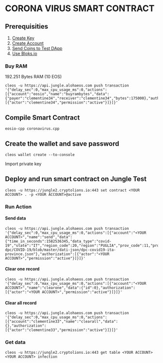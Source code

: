 # CORONA VIRUS SMART CONTRACT

## Prerequisities

1. [Create Key](https://monitor.jungletestnet.io/#createKey)
2. [Create Account](https://monitor.jungletestnet.io/#account)
3. [Send Coins to Test DApp](https://monitor.jungletestnet.io/#faucet)
4. [Use Bloks.io](https://jungle.bloks.io)

### Buy RAM
192.251 Bytes RAM (10 EOS)

```
cleos -u https://api.jungle.alohaeos.com push transaction '{"delay_sec":0,"max_cpu_usage_ms":0,"actions":[{"account":"eosio","name":"buyrambytes","data":{"payer":"clementine34","receiver":"clementine34","bytes":175000},"authorization":[{"actor":"clementine34","permission":"active"}]}]}'
```

## Compile Smart Contract

```
eosio-cpp coronavirus.cpp 
```

## Create the wallet and save password 
```
cleos wallet create --to-console
```

Import private key

## Deploy and run smart contract on Jungle Test 
```
cleos -u https://jungle2.cryptolions.io:443 set contract <YOUR ACCOUNT> . -p <YOUR ACCOUNT>@active
```

### Run Action 

#### Send data 

```
cleos -u https://api.jungle.alohaeos.com push transaction '{"delay_sec":0,"max_cpu_usage_ms":0,"actions":[{"account":"<YOUR ACCOUNT>","name":"send","data":{"time_in_seconds":1582536345,"data_type":"covid-19","state":"IT","region_code":20,"region":"PUGLIA","prov_code":11,"prov":"BARI","prov_tag":"BA","lat":42.35103167,"lng":14.16754574,"ni":12,"source":"https://github.com/pcm-dpc/COVID-19/blob/master/dati-json/dpc-covid19-ita-province.json"},"authorization":[{"actor":"<YOUR ACCOUNT>","permission":"active"}]}]}'
```

#### Clear one record 
```
cleos -u https://api.jungle.alohaeos.com push transaction '{"delay_sec":0,"max_cpu_usage_ms":0,"actions":[{"account":"<YOUR ACCOUNT>","name":"clearone","data":{"id":0},"authorization":[{"actor":"<YOUR ACCOUNT>","permission":"active"}]}]}'
```

#### Clear all record 

```
cleos -u https://api.jungle.alohaeos.com push transaction '{"delay_sec":0,"max_cpu_usage_ms":0,"actions":[{"account":"clementine33","name":"clearall","data":{},"authorization":[{"actor":"clementine33","permission":"active"}]}]}'
```

### Get data 
```
cleos -u https://jungle2.cryptolions.io:443 get table <YOUR ACCOUNT> <YOUR ACCOUNT> infection 
```

